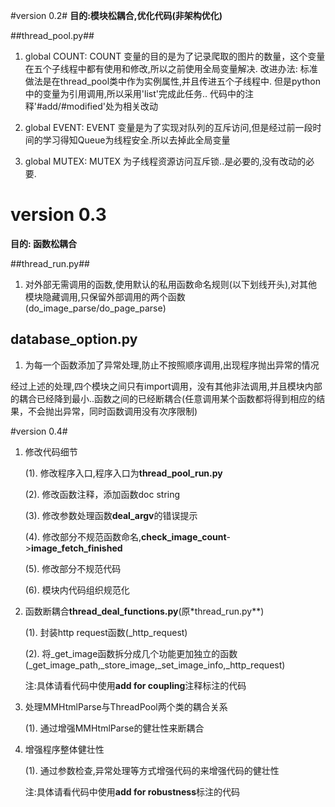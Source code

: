 
#version 0.2#
**目的:模块松耦合,优化代码(非架构优化)**


##thread_pool.py##

1. global COUNT:
COUNT 变量的目的是为了记录爬取的图片的数量，这个变量在五个子线程中都有使用和修改,所以之前使用全局变量解决.
改进办法:
标准做法是在thread_pool类中作为实例属性,并且传进五个子线程中.
但是python中的变量为引用调用,所以采用'list'完成此任务..
代码中的注释'#add/#modified'处为相关改动

2. global EVENT:
EVENT 变量是为了实现对队列的互斥访问,但是经过前一段时间的学习得知Queue为线程安全.所以去掉此全局变量

3. global MUTEX:
MUTEX 为子线程资源访问互斥锁..是必要的,没有改动的必要.

# version 0.3 #
**目的: 函数松耦合**

##thread_run.py##

1. 对外部无需调用的函数,使用默认的私用函数命名规则(以下划线开头),对其他模块隐藏调用,只保留外部调用的两个函数(do_image_parse/do_page_parse)

## database_option.py ##
1. 为每一个函数添加了异常处理,防止不按照顺序调用,出现程序抛出异常的情况

经过上述的处理,四个模块之间只有import调用，没有其他非法调用,并且模块内部的耦合已经降到最小..函数之间的已经断耦合(任意调用某个函数都将得到相应的结果，不会抛出异常，同时函数调用没有次序限制)

#version 0.4#

1. 修改代码细节 
 
   (1). 修改程序入口,程序入口为**thread_pool_run.py**
 
   (2). 修改函数注释，添加函数doc string
 
   (3). 修改参数处理函数**deal_argv**的错误提示
 
   (4). 修改部分不规范函数命名,**check_image_count**->**image_fetch_finished**
 
   (5). 修改部分不规范代码
 
   (6). 模块内代码组织规范化


2. 函数断耦合**thread_deal_functions.py**(原*thread_run.py**)

   (1). 封装http request函数(_http_request)
 
   (2). 将_get_image函数拆分成几个功能更加独立的函数(_get_image_path,_store_image,_set_image_info,_http_request)
 
   注:具体请看代码中使用**add for coupling**注释标注的代码


3. 处理MMHtmlParse与ThreadPool两个类的耦合关系

   (1). 通过增强MMHtmlParse的健壮性来断耦合


4. 增强程序整体健壮性

   (1). 通过参数检查,异常处理等方式增强代码的来增强代码的健壮性
  
   注:具体请看代码中使用**add for robustness**标注的代码



